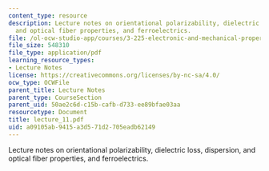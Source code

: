 ```yaml
---
content_type: resource
description: Lecture notes on orientational polarizability, dielectric loss, dispersion,
  and optical fiber properties, and ferroelectrics.
file: /ol-ocw-studio-app/courses/3-225-electronic-and-mechanical-properties-of-materials-fall-2007/a09105ab9415a3d571d2705eadb62149_lecture_11.pdf
file_size: 548310
file_type: application/pdf
learning_resource_types:
- Lecture Notes
license: https://creativecommons.org/licenses/by-nc-sa/4.0/
ocw_type: OCWFile
parent_title: Lecture Notes
parent_type: CourseSection
parent_uid: 50ae2c6d-c15b-cafb-d733-ee89bfae03aa
resourcetype: Document
title: lecture_11.pdf
uid: a09105ab-9415-a3d5-71d2-705eadb62149
---
```

Lecture notes on orientational polarizability, dielectric loss, dispersion, and optical fiber properties, and ferroelectrics.